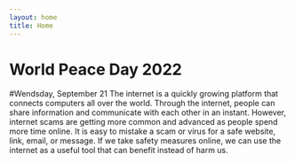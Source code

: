 ```yaml
---
layout: home
title: Home
---
```


# World Peace Day 2022
#Wendsday, September 21
The internet is a quickly growing platform that connects computers all over the world. Through the internet, people can share information and communicate with each other in an instant. However, internet scams are getting more common and advanced as people spend more time online. It is easy to mistake a scam or virus for a safe website, link, email, or message. If we take safety measures online, we can use the internet as a useful tool that can benefit instead of harm us.
